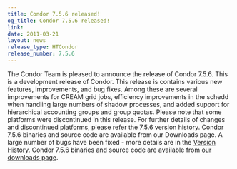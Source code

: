 ```yaml
---
title: Condor 7.5.6 released!
og_title: Condor 7.5.6 released!
link: 
date: 2011-03-21
layout: news
release_type: HTCondor
release_number: 7.5.6
---
```


The Condor Team is pleased to announce the release of Condor 7.5.6. This is a development release of Condor.  This release is contains various new features, improvements, and bug fixes. Among these are several improvements for CREAM grid jobs, efficiency improvements in the schedd when handling large numbers of shadow processes, and added support for hierarchical accounting groups and group quotas. Please note that some platforms were discontinued in this release. For further details of changes and discontinued platforms, please refer the 7.5.6 version history. Condor 7.5.6 binaries and source code are available from our Downloads page.   A large number of bugs have been fixed - more details are in the <a href="manual/latest-dev/9_Version_History.html"> Version History</a>. Condor 7.5.6 binaries and source code are available from  <a href="downloads/">our downloads page</a>. 
